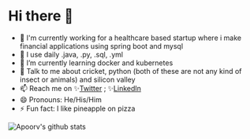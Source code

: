 # Hi there 👋
- 🏦 I'm currently working for a healthcare based startup where i make financial applications using spring boot and mysql
- 🤔 I use daily .java, .py, .sql, .yml
- 🌱 I’m currently learning docker and kubernetes
- 💬 Talk to me about cricket, python (both of these are not any kind of insect or animals) and silicon valley
- 📫 Reach me on ✨[Twitter](https://www.twitter.com/apoorv__tyagi) ; ✨[LinkedIn](https://www.linkedin.com/in/apoorvtyagi/)
- 😄 Pronouns: He/His/Him
- ⚡ Fun fact: I like pineapple on pizza 

![Apoorv's github stats](https://github-readme-stats.vercel.app/api?username=apoorvtyagi&show_icons=true&title_color=fff&icon_color=79ff97&text_color=9f9f9f&bg_color=151515&hide=["stars"])
<!--
**ApoorvTyagi/ApoorvTyagi** is a ✨ _special_ ✨ repository because its `README.md` (this file) appears on your GitHub profile.

Here are some ideas to get you started:

- 🔭 I’m currently working on ...
- 🌱 I’m currently learning ...
- 👯 I’m looking to collaborate on ...
- 🤔 I’m looking for help with ...
- 💬 Ask me about ...
- 📫 How to reach me: ...
- ⚡ Fun fact: ...
-->
